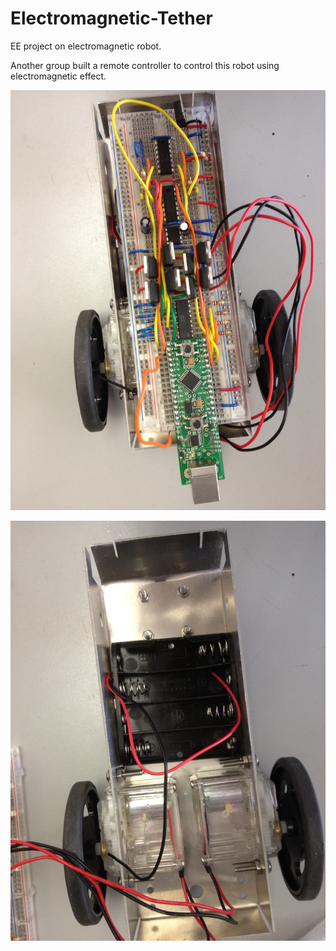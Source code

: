 # Electromagnetic-Tether

EE project on electromagnetic robot.

Another group built a remote controller to control this robot using electromagnetic effect.

![alt tag](https://github.com/akigumo/Electromagnetic-Tether/blob/master/IMG_4677.JPG)

![alt tag](https://github.com/akigumo/Electromagnetic-Tether/blob/master/IMG_4676.JPG)
